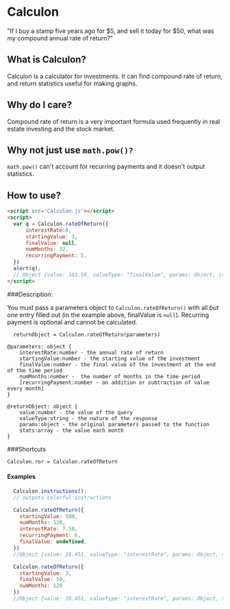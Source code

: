 Calculon
========

"If I buy a stamp five years ago for $5, and sell it today for $50, what was my compound annual rate of return?"

What is Calculon?
------
Calculon is a calculator for investments. It can find compound rate of return, and return statistics useful for making graphs.

Why do I care?
------
Compound rate of return is a very important formula used frequently in real estate investing and the stock market. 

Why not just use `math.pow()?`
-------
`math.pow()` can't account for recurring payments and it doesn't output statistics.

How to use?
-----------

```html
<script src='Calculon.js'></script>
<script>
  var q = Calculon.rateOfReturn({
      interestRate:8,
      startingValue: 3,
      finalValue: null,
      numMonths: 32,
      recurringPayment: 5,
  })
  alert(q);
  // Object {value: 182.59, valueType: "finalValue", params: Object, stats: Array[32]}
</script>
```

###Description:

You must pass a parameters object to `Calculon.rateOfReturn()` with all *but one* entry filled out (in the example above, finalValue is `null`). Recurring payment is optional and cannot be calculated.

```
  returnObject = Calculon.rateOfReturn(parameters)
```

```
@parameters: object { 
    interestRate:number - the annual rate of return 
    startingValue:number - the starting value of the investment 
    finalValue:number - the final value of the investment at the end of the time period
    numMonths:number -  the number of months in the time period
    [recurringPayment:number - an addition or subtraction of value every month]
} 
```

```
@returnObject: object { 
    value:number - the value of the query
    valueType:string - the nature of the response 
    params:object - the original parameters passed to the function
    stats:array - the value each month
} 
```

###Shortcuts

```
Calculon.ror = Calculon.rateOfReturn
```

#### Examples

```javascript
  Calculon.instructions();
  // outputs colorful instructions
```

```javascript
  Calculon.rateOfReturn({
    startingValue: 100,
    numMonths: 120,
    interestRate: 7.58,
    recurringPayment: 6,
    finalValue: undefined,
  })
  //Object {value: 28.451, valueType: "interestRate", params: Object, stats: Array[120]}
```

```javascript
  Calculon.rateOfReturn({
    startingValue: 3,
    finalValue: 50,
    numMonths: 120
  })
  //Object {value: 28.451, valueType: "interestRate", params: Object, stats: Array[120]}
```


